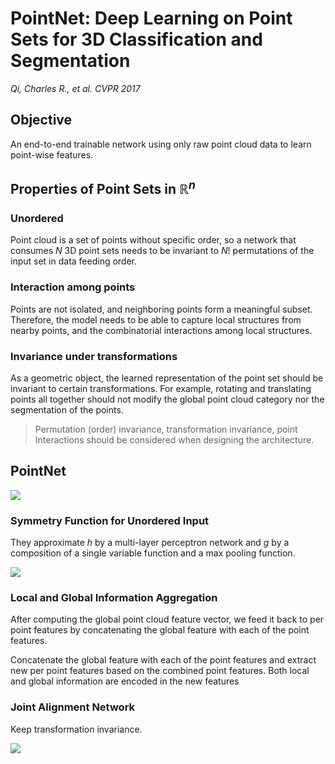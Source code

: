 # PointNet: Deep Learning on Point Sets for 3D Classification and Segmentation

*Qi, Charles R., et al. CVPR 2017*

## Objective

An end-to-end trainable network using only raw point cloud data to learn point-wise features.

## Properties of Point Sets in $\mathbb R^n$

### Unordered

Point cloud is a set of points without specific order, so a network that consumes $N$ 3D point sets needs to be invariant to $N!$ permutations of the input set in data feeding order.

### Interaction among points

Points are not isolated, and neighboring points form a meaningful subset. Therefore, the model needs to be able to capture local structures from nearby points, and the combinatorial interactions among local structures.

### Invariance under transformations

As a geometric object, the learned representation of the point set should be invariant to certain transformations. For example, rotating and translating points all together should not modify the global point cloud category nor the segmentation of the points.

> Permutation (order) invariance, transformation invariance, point Interactions should be considered when designing the architecture.

## PointNet

![](https://i.imgur.com/C5RQmzA.png)

### Symmetry Function for Unordered Input

They approximate $h$ by a multi-layer perceptron network and $g$ by a composition of a single variable function and a max pooling function. 

![](https://i.imgur.com/ekGWYTw.png)

### Local and Global Information Aggregation

After computing the global point cloud feature vector, we feed it back to per point features by concatenating the global feature with each of the point features. 

Concatenate the global feature with each of the point features and extract new per point features based on the combined point features. Both local and global information are encoded in the new features

### Joint Alignment Network

Keep transformation invariance.

![](https://i.imgur.com/3ZvcQLG.png)



